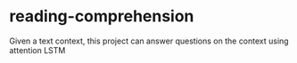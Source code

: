 # reading-comprehension
Given a text context, this project can answer questions on the context using attention LSTM
